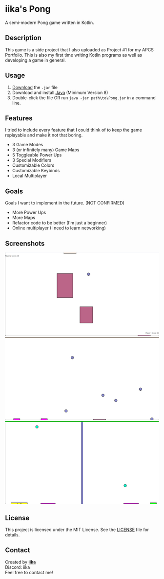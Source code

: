 # iika's Pong
A semi-modern Pong game written in Kotlin.

## Description
This game is a side project that I also uploaded as Project #1 for my APCS Portfolio.
This is also my first time writing Kotlin programs as well as developing a game in general.

## Usage
1. [Download](https://github.com/iika-a/Pong/releases) the `.jar` file
2. Download and install [Java](https://adoptium.net/download/) (Minimum Version 8)
3. Double-click the file OR run `java -jar path\to\Pong.jar` in a command line.

## Features
I tried to include every feature that I could think of to keep the game replayable and make it not that boring.
- 3 Game Modes
- 3 (or infinitely many) Game Maps
- 5 Toggleable Power Ups
- 3 Special Modifiers
- Customizable Colors
- Customizable Keybinds
- Local Multiplayer

## Goals
Goals I want to implement in the future. (NOT CONFIRMED)
- More Power Ups
- More Maps
- Refactor code to be better (I'm just a beginner)
- Online multiplayer (I need to learn networking)

## Screenshots
![Game Screenshot](screenshots/Screenshot_1.png)
![Game Screenshot](screenshots/Screenshot_2.png)
![Game Screenshot](screenshots/Screenshot_3.png)

## License
This project is licensed under the MIT License. See the [LICENSE](LICENSE.md) file for details.

## Contact
Created by [**iika**](https://github.com/iika-a/)<br>
Discord: iika<br>
Feel free to contact me!